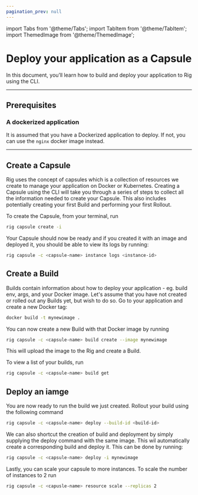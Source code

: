 ```yaml
---
pagination_prev: null
---
```


import Tabs from '@theme/Tabs';
import TabItem from '@theme/TabItem';
import ThemedImage from '@theme/ThemedImage';

# Deploy your application as a Capsule

In this document, you’ll learn how to build and deploy your application to Rig using the CLI.

<hr class="solid" />

## Prerequisites

### A dockerized application

It is assumed that you have a Dockerized application to deploy. If not, you can use the `nginx` docker image instead.

<hr class="solid" />

## Create a Capsule

Rig uses the concept of capsules which is a collection of resources we create to manage your application on Docker or Kubernetes. Creating a Capsule using the CLI will take you through a series of steps to collect all the information needed to create your Capsule. This also includes potentially creating your first Build and performing your first Rollout.

To create the Capsule, from your terminal, run

```bash
rig capsule create -i
```

Your Capsule should now be ready and if you created it with an image and deployed it, you should be able to view its logs by running:

```bash
rig capsule -c <capsule-name> instance logs <instance-id>
```

## Create a Build

Builds contain information about how to deploy your application - eg. build env, args, and your Docker image. Let's assume that you have not created or rolled out any Builds yet, but wish to do so. Go to your application and create a new Docker tag:

```bash
docker build -t mynewimage .
```

You can now create a new Build with that Docker image by running

```bash
rig capsule -c <capsule-name> build create --image mynewimage
```

This will upload the image to the Rig and create a Build.

To view a list of your builds, run

```bash
rig capsule -c <capsule-name> build get
```

## Deploy an iamge

You are now ready to run the build we just created. Rollout your build using the following command

```bash
rig capsule -c <capsule-name> deploy --build-id <build-id>
```

We can also shortcut the creation of build and deployment by simply supplying the deploy command with the same image. This wil automatically create a corresponding build and deploy it. This can be done by running:

```bash
rig capsule -c <capsule-name> deploy -i mynewimage
```

Lastly, you can scale your capsule to more instances. To scale the number of instances to 2 run

```bash
rig capsule -c <capusle-name> resource scale --replicas 2
```
